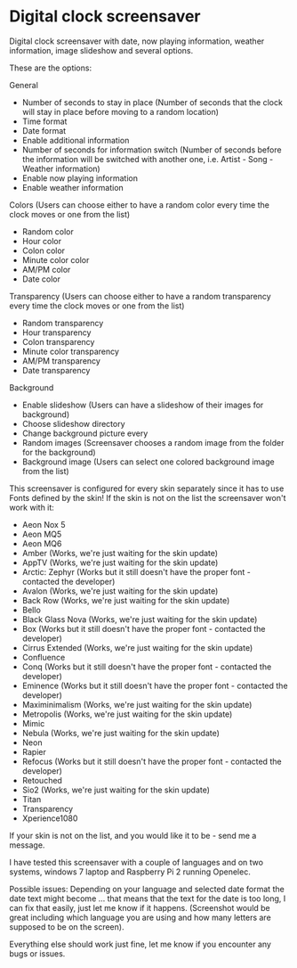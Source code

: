 Digital clock screensaver
=================

Digital clock screensaver with date, now playing information, weather information, image slideshow and several options.

These are the options:

General
- Number of seconds to stay in place (Number of seconds that the clock will stay in place before moving to a random location)
- Time format
- Date format
- Enable additional information
- Number of seconds for information switch (Number of seconds before the information will be switched with another one, i.e. Artist - Song - Weather information)
- Enable now playing information
- Enable weather information

Colors (Users can choose either to have a random color every time the clock moves or one from the list)
- Random color
- Hour color
- Colon color
- Minute color color
- AM/PM color
- Date color

Transparency (Users can choose either to have a random transparency every time the clock moves or one from the list)
- Random transparency
- Hour transparency
- Colon transparency
- Minute color transparency
- AM/PM transparency
- Date transparency

Background
- Enable slideshow (Users can have a slideshow of their images for background)
- Choose slideshow directory
- Change background picture every
- Random images (Screensaver chooses a random image from the folder for the background)
- Background image (Users can select one colored background image from the list)

This screensaver is configured for every skin separately since it has to use Fonts defined by the skin!
If the skin is not on the list the screensaver won't work with it:

- Aeon Nox 5
- Aeon MQ5
- Aeon MQ6
- Amber (Works, we're just waiting for the skin update)
- AppTV (Works, we're just waiting for the skin update)
- Arctic: Zephyr (Works but it still doesn't have the proper font - contacted the developer)
- Avalon (Works, we're just waiting for the skin update)
- Back Row (Works, we're just waiting for the skin update)
- Bello
- Black Glass Nova (Works, we're just waiting for the skin update)
- Box (Works but it still doesn't have the proper font - contacted the developer)
- Cirrus Extended (Works, we're just waiting for the skin update)
- Confluence
- Conq (Works but it still doesn't have the proper font - contacted the developer)
- Eminence (Works but it still doesn't have the proper font - contacted the developer)
- Maximinimalism (Works, we're just waiting for the skin update)
- Metropolis (Works, we're just waiting for the skin update)
- Mimic
- Nebula (Works, we're just waiting for the skin update)
- Neon
- Rapier
- Refocus (Works but it still doesn't have the proper font - contacted the developer)
- Retouched
- Sio2 (Works, we're just waiting for the skin update)
- Titan
- Transparency
- Xperience1080

If your skin is not on the list, and you would like it to be - send me a message.

I have tested this screensaver with a couple of languages and on two systems, windows 7 laptop and Raspberry Pi 2 running Openelec.

Possible issues:
Depending on your language and selected date format the date text might become ... that means that the text for the date is too long, I can fix that easily, just let me know if it happens. (Screenshot would be great including which language you are using and how many letters are supposed to be on the screen).

Everything else should work just fine, let me know if you encounter any bugs or issues.
